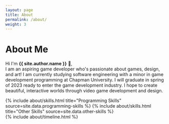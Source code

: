 ```yaml
---
layout: page
title: About
permalink: /about/
weight: 3
---
```


# **About Me**

Hi I'm **{{ site.author.name }}** :wave:,<br>
I am an aspiring game developer who's passionate about games, design, and art! I am currently studying software engineering with a minor in game development programming at Chapman University. I will graduate in spring of 2023 ready to enter the game development industry. I hope to create beautiful, interactive worlds through video game development and design.

<div class="row">
{% include about/skills.html title="Programming Skills" source=site.data.programming-skills %}
{% include about/skills.html title="Other Skills" source=site.data.other-skills %}
</div>

<div class="row">
{% include about/timeline.html %}
</div>